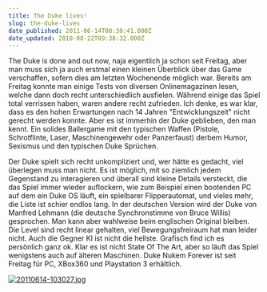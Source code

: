 ```yaml
---
title: The Duke lives!
slug: the-duke-lives
date_published: 2011-06-14T08:30:41.000Z
date_updated: 2018-08-22T09:38:32.000Z
---
```


The Duke is done and out now, naja eigentlich ja schon seit Freitag, aber man muss sich ja auch erstmal einen kleinen Überblick über das Game verschaffen, sofern dies am letzten Wochenende möglich war. Bereits am Freitag konnte man einige Tests von diversen Onlinemagazinen lesen, welche dann doch recht unterschiedlich ausfielen. Während einige das Spiel total verrissen haben, waren andere recht zufrieden. Ich denke, es war klar, dass es den hohen Erwartungen nach 14 Jahren "Entwicklungszeit" nicht gerecht werden konnte. Aber es ist immerhin der Duke geblieben, den man kennt. Ein solides Ballergame mit den typischen Waffen (Pistole, Schrotflinte, Laser, Maschinengewehr oder Panzerfaust) derbem Humor, Sexismus und den typischen Duke Sprüchen.

Der Duke spielt sich recht unkompliziert und, wer hätte es gedacht, viel überlegen muss man nicht. Es ist möglich, mit so ziemlich jedem Gegenstand zu interagieren und überall sind kleine Details versteckt, die das Spiel immer wieder auflockern, wie zum Beispiel einen bootenden PC auf dem ein Duke OS läuft, ein spielbarer Flipperautomat, und vieles mehr, die Liste ist schier endlos lang. In der deutschen Version wird der Duke von Manfred Lehmann (die deutsche Synchronstimme von Bruce Willis) gesprochen. Man kann aber wahlweise beim englischen Original bleiben. Die Level sind recht linear gehalten, viel Bewegungsfreiraum hat man leider nicht. Auch die Gegner KI ist nicht die hellste. Grafisch find ich es persönlich ganz ok. Klar es ist nicht State Of The Art, aber so läuft das Spiel wenigstens auch auf älteren Maschinen. Duke Nukem Forever ist seit Freitag für PC, XBox360 und Playstation 3 erhältlich.

[![20110614-103027.jpg](//picdump.thafaker.de/2011/06/20110614-103027.jpg)](http://picdump.thafaker.de/2011/06/20110614-103027.jpg)
